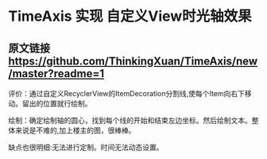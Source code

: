 # TimeAxis 实现 自定义View时光轴效果 

## 原文链接 https://github.com/ThinkingXuan/TimeAxis/new/master?readme=1



评价：通过自定义RecyclerView的ItemDecoration分割线,使每个Item向右下移动。留出的位置就行绘制。

绘制：确定绘制轴的圆心，找到每个线的开始和结束左边坐标。然后绘制文本。整体来说是不难的,加上楼主的图，很棒棒。

  缺点也很明细:无法进行定制。时间无法动态设置。
